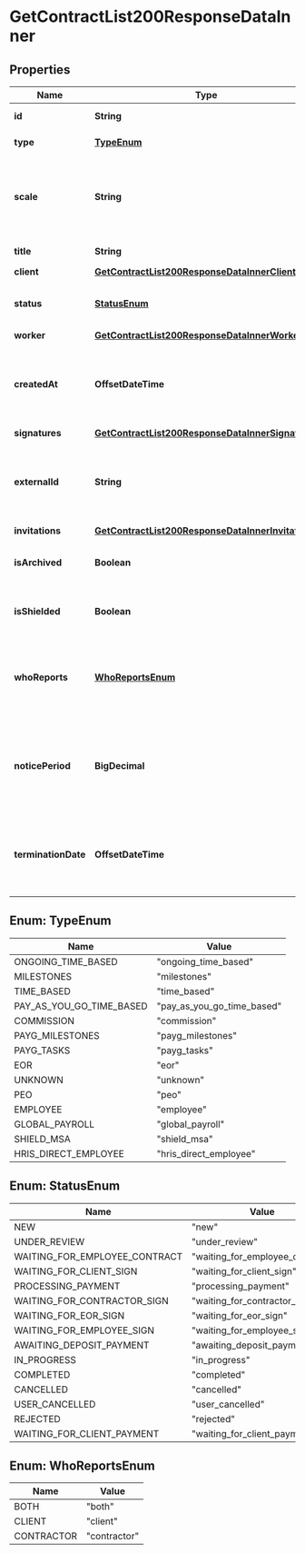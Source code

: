 

# GetContractList200ResponseDataInner


## Properties

| Name | Type | Description | Notes |
|------------ | ------------- | ------------- | -------------|
|**id** | **String** | UUID of the contract. |  |
|**type** | [**TypeEnum**](#TypeEnum) | Type of a contract. |  |
|**scale** | **String** | The payment scale (e.g., hourly, weekly, monthly, etc.). |  [optional] |
|**title** | **String** | Title of the contract. |  |
|**client** | [**GetContractList200ResponseDataInnerClient**](GetContractList200ResponseDataInnerClient.md) |  |  |
|**status** | [**StatusEnum**](#StatusEnum) | Status of a contract in Deel workflow. |  |
|**worker** | [**GetContractList200ResponseDataInnerWorker**](GetContractList200ResponseDataInnerWorker.md) |  |  [optional] |
|**createdAt** | **OffsetDateTime** | Timestamp when the contract was created, in ISO-8601 format. |  |
|**signatures** | [**GetContractList200ResponseDataInnerSignatures**](GetContractList200ResponseDataInnerSignatures.md) |  |  |
|**externalId** | **String** | A unique identifier for the object provided by an external system. |  [optional] |
|**invitations** | [**GetContractList200ResponseDataInnerInvitations**](GetContractList200ResponseDataInnerInvitations.md) |  |  |
|**isArchived** | **Boolean** | Indicates whether the contract is archived. |  |
|**isShielded** | **Boolean** | Indicates whether the contract is shielded. |  |
|**whoReports** | [**WhoReportsEnum**](#WhoReportsEnum) | Indicates who is responsible for providing regular reports. |  [optional] |
|**noticePeriod** | **BigDecimal** | Number of days required to give notice before terminating the contract. |  [optional] |
|**terminationDate** | **OffsetDateTime** | Date when the contract is terminated, in ISO-8601 format. |  |



## Enum: TypeEnum

| Name | Value |
|---- | -----|
| ONGOING_TIME_BASED | &quot;ongoing_time_based&quot; |
| MILESTONES | &quot;milestones&quot; |
| TIME_BASED | &quot;time_based&quot; |
| PAY_AS_YOU_GO_TIME_BASED | &quot;pay_as_you_go_time_based&quot; |
| COMMISSION | &quot;commission&quot; |
| PAYG_MILESTONES | &quot;payg_milestones&quot; |
| PAYG_TASKS | &quot;payg_tasks&quot; |
| EOR | &quot;eor&quot; |
| UNKNOWN | &quot;unknown&quot; |
| PEO | &quot;peo&quot; |
| EMPLOYEE | &quot;employee&quot; |
| GLOBAL_PAYROLL | &quot;global_payroll&quot; |
| SHIELD_MSA | &quot;shield_msa&quot; |
| HRIS_DIRECT_EMPLOYEE | &quot;hris_direct_employee&quot; |



## Enum: StatusEnum

| Name | Value |
|---- | -----|
| NEW | &quot;new&quot; |
| UNDER_REVIEW | &quot;under_review&quot; |
| WAITING_FOR_EMPLOYEE_CONTRACT | &quot;waiting_for_employee_contract&quot; |
| WAITING_FOR_CLIENT_SIGN | &quot;waiting_for_client_sign&quot; |
| PROCESSING_PAYMENT | &quot;processing_payment&quot; |
| WAITING_FOR_CONTRACTOR_SIGN | &quot;waiting_for_contractor_sign&quot; |
| WAITING_FOR_EOR_SIGN | &quot;waiting_for_eor_sign&quot; |
| WAITING_FOR_EMPLOYEE_SIGN | &quot;waiting_for_employee_sign&quot; |
| AWAITING_DEPOSIT_PAYMENT | &quot;awaiting_deposit_payment&quot; |
| IN_PROGRESS | &quot;in_progress&quot; |
| COMPLETED | &quot;completed&quot; |
| CANCELLED | &quot;cancelled&quot; |
| USER_CANCELLED | &quot;user_cancelled&quot; |
| REJECTED | &quot;rejected&quot; |
| WAITING_FOR_CLIENT_PAYMENT | &quot;waiting_for_client_payment&quot; |



## Enum: WhoReportsEnum

| Name | Value |
|---- | -----|
| BOTH | &quot;both&quot; |
| CLIENT | &quot;client&quot; |
| CONTRACTOR | &quot;contractor&quot; |




